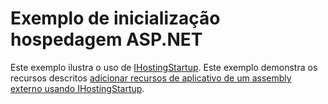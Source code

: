# <a name="aspnet-hosting-startup-sample"></a>Exemplo de inicialização hospedagem ASP.NET

Este exemplo ilustra o uso de [IHostingStartup](https://docs.microsoft.com/dotnet/api/microsoft.aspnetcore.hosting.ihostingstartup). Este exemplo demonstra os recursos descritos [adicionar recursos de aplicativo de um assembly externo usando IHostingStartup](https://docs.microsoft.com/aspnet/core/hosting/ihostingstartup).
